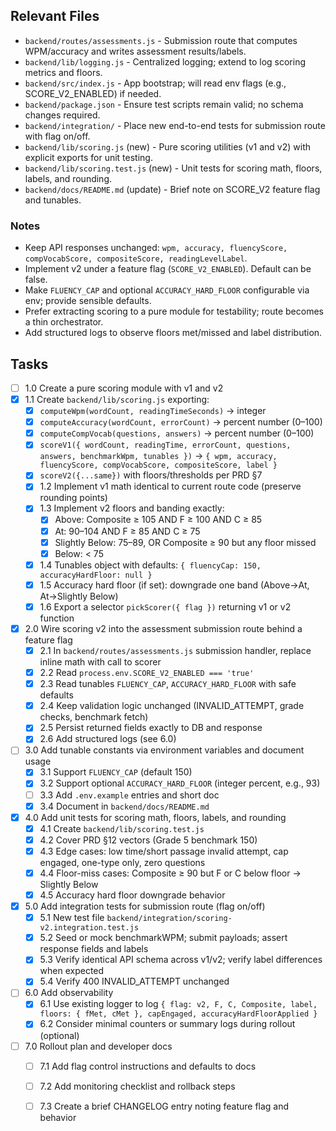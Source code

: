 ## Relevant Files

- `backend/routes/assessments.js` - Submission route that computes WPM/accuracy and writes assessment results/labels.
- `backend/lib/logging.js` - Centralized logging; extend to log scoring metrics and floors.
- `backend/src/index.js` - App bootstrap; will read env flags (e.g., SCORE_V2_ENABLED) if needed.
- `backend/package.json` - Ensure test scripts remain valid; no schema changes required.
- `backend/integration/` - Place new end-to-end tests for submission route with flag on/off.
- `backend/lib/scoring.js` (new) - Pure scoring utilities (v1 and v2) with explicit exports for unit testing.
- `backend/lib/scoring.test.js` (new) - Unit tests for scoring math, floors, labels, and rounding.
- `backend/docs/README.md` (update) - Brief note on SCORE_V2 feature flag and tunables.

### Notes

- Keep API responses unchanged: `wpm, accuracy, fluencyScore, compVocabScore, compositeScore, readingLevelLabel`.
- Implement v2 under a feature flag (`SCORE_V2_ENABLED`). Default can be false.
- Make `FLUENCY_CAP` and optional `ACCURACY_HARD_FLOOR` configurable via env; provide sensible defaults.
- Prefer extracting scoring to a pure module for testability; route becomes a thin orchestrator.
- Add structured logs to observe floors met/missed and label distribution.

## Tasks

- [ ] 1.0 Create a pure scoring module with v1 and v2
- [x] 1.1 Create `backend/lib/scoring.js` exporting:
    - [x] `computeWpm(wordCount, readingTimeSeconds)` → integer
    - [x] `computeAccuracy(wordCount, errorCount)` → percent number (0–100)
    - [x] `computeCompVocab(questions, answers)` → percent number (0–100)
    - [x] `scoreV1({ wordCount, readingTime, errorCount, questions, answers, benchmarkWpm, tunables })` → `{ wpm, accuracy, fluencyScore, compVocabScore, compositeScore, label }`
    - [x] `scoreV2({...same})` with floors/thresholds per PRD §7
  - [x] 1.2 Implement v1 math identical to current route code (preserve rounding points)
  - [x] 1.3 Implement v2 floors and banding exactly:
    - [x] Above: Composite ≥ 105 AND F ≥ 100 AND C ≥ 85
    - [x] At: 90–104 AND F ≥ 85 AND C ≥ 75
    - [x] Slightly Below: 75–89, OR Composite ≥ 90 but any floor missed
    - [x] Below: < 75
  - [x] 1.4 Tunables object with defaults: `{ fluencyCap: 150, accuracyHardFloor: null }`
  - [x] 1.5 Accuracy hard floor (if set): downgrade one band (Above→At, At→Slightly Below)
  - [x] 1.6 Export a selector `pickScorer({ flag })` returning v1 or v2 function

- [x] 2.0 Wire scoring v2 into the assessment submission route behind a feature flag
  - [x] 2.1 In `backend/routes/assessments.js` submission handler, replace inline math with call to scorer
  - [x] 2.2 Read `process.env.SCORE_V2_ENABLED === 'true'`
  - [x] 2.3 Read tunables `FLUENCY_CAP`, `ACCURACY_HARD_FLOOR` with safe defaults
  - [x] 2.4 Keep validation logic unchanged (INVALID_ATTEMPT, grade checks, benchmark fetch)
  - [x] 2.5 Persist returned fields exactly to DB and response
  - [x] 2.6 Add structured logs (see 6.0)

- [ ] 3.0 Add tunable constants via environment variables and document usage
  - [x] 3.1 Support `FLUENCY_CAP` (default 150)
  - [x] 3.2 Support optional `ACCURACY_HARD_FLOOR` (integer percent, e.g., 93)
  - [ ] 3.3 Add `.env.example` entries and short doc
  - [x] 3.4 Document in `backend/docs/README.md`

- [x] 4.0 Add unit tests for scoring math, floors, labels, and rounding
  - [x] 4.1 Create `backend/lib/scoring.test.js`
  - [x] 4.2 Cover PRD §12 vectors (Grade 5 benchmark 150)
  - [x] 4.3 Edge cases: low time/short passage invalid attempt, cap engaged, one-type only, zero questions
  - [x] 4.4 Floor-miss cases: Composite ≥ 90 but F or C below floor → Slightly Below
  - [x] 4.5 Accuracy hard floor downgrade behavior

- [x] 5.0 Add integration tests for submission route (flag on/off)
  - [x] 5.1 New test file `backend/integration/scoring-v2.integration.test.js`
  - [x] 5.2 Seed or mock benchmarkWPM; submit payloads; assert response fields and labels
  - [x] 5.3 Verify identical API schema across v1/v2; verify label differences when expected
  - [x] 5.4 Verify 400 INVALID_ATTEMPT unchanged

- [ ] 6.0 Add observability
  - [x] 6.1 Use existing logger to log `{ flag: v2, F, C, Composite, label, floors: { fMet, cMet }, capEngaged, accuracyHardFloorApplied }`
  - [x] 6.2 Consider minimal counters or summary logs during rollout (optional)

- [ ] 7.0 Rollout plan and developer docs
  - [ ] 7.1 Add flag control instructions and defaults to docs
  - [ ] 7.2 Add monitoring checklist and rollback steps
  - [ ] 7.3 Create a brief CHANGELOG entry noting feature flag and behavior



